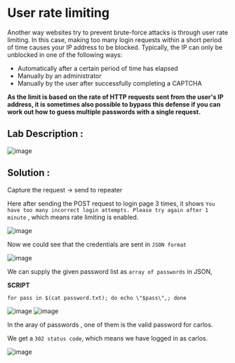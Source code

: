 # User rate limiting

Another way websites try to prevent brute-force attacks is through user rate limiting. In this case, making too many login requests within a short period of time causes your IP address to be blocked. Typically, the IP can only be unblocked in one of the following ways:

- Automatically after a certain period of time has elapsed
- Manually by an administrator
- Manually by the user after successfully completing a CAPTCHA

**As the limit is based on the rate of HTTP requests sent from the user's IP address, it is sometimes also possible to bypass this defense if you can work out how to guess multiple passwords with a single request.**

## Lab Description :

![image](https://user-images.githubusercontent.com/67383098/226794213-7d7ec96b-4af3-4b21-9d9d-2a634f2ea048.png)


## Solution :

Capture the request -> send to repeater

Here after sending the POST request to login page 3 times, it shows `You have too many incorrect login attempts. Please try again after 1 minute` , which means rate limiting is enabled.

![image](https://user-images.githubusercontent.com/67383098/226795410-935e153a-9ee8-48a3-a2cb-1ae329682156.png)

Now we could see that the credentials are sent in `JSON format`

![image](https://user-images.githubusercontent.com/67383098/226797254-eaa1bab7-3072-442e-998c-3b9c85ef4f30.png)

We can supply the given password list as `array of passwords` in JSON,

**SCRIPT** 
```
for pass in $(cat password.txt); do echo \"$pass\",; done
```

![image](https://user-images.githubusercontent.com/67383098/226796130-eabfea71-63b4-4ccc-8bba-6777117c87e1.png)
![image](https://user-images.githubusercontent.com/67383098/226796171-c7f6d0b9-12e8-40f9-953e-37b1c94cd7a8.png)

In the aray of passwords , one of them is the valid password for carlos.

We get a `302 status code`, which means we have logged in as carlos.

![image](https://user-images.githubusercontent.com/67383098/226797589-5c432b96-6631-4f38-b99e-ff4173b98949.png)


